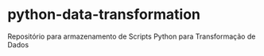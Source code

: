 # python-data-transformation
Repositório para armazenamento de Scripts Python para Transformação de Dados
